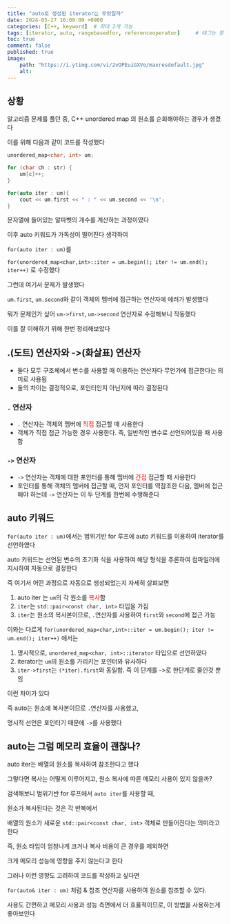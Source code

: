 ```yaml
---
title: "auto로 생성된 iterator는 무엇일까"
date: 2024-05-27 16:09:00 +0900
categories: [C++, keyword]  # 최대 2개 가능
tags: [iterator, auto, rangebasedfor, referenceoperator]     # 태그는 항상 소문자로 작성할 것
toc: true
comment: false
published: true
image:
    path: "https://i.ytimg.com/vi/2vOPEuiGXVo/maxresdefault.jpg"
    alt: 
---
```


## 상황

알고리즘 문제를 풀던 중, C++ unordered map 의 원소를 순회해야하는 경우가 생겼다

이를 위해 다음과 같이 코드를 작성했다

```c++
unordered_map<char, int> um;

for (char ch : str) {
	um[c]++;
}

for(auto iter : um){
	cout << um.first << " : " << um.second << '\n'; 
}
```
문자열에 들어있는 알파벳의 개수를 계산하는 과정이였다

이후 auto 키워드가 가독성이 떨어진다 생각하여 

`for(auto iter : um)`를

`for(unordered_map<char,int>::iter = um.begin(); iter != um.end(); iter++)` 로 수정했다

그런데 여기서 문제가 발생했다

`um.first`, `um.second`와 같이 객체의 멤버에 접근하는 연산자에 에러가 발생했다

뭐가 문제인가 싶어 `um->first`, `um->second` 연산자로 수정해보니 작동했다

이를 잘 이해하기 위해 한번 정리해보았다

## .(도트) 연산자와 ->(화살표) 연산자

- 둘다 모두 구조체에서 변수를 사용할 때 이용하는 연산자다 무언가에 접근한다는 의미로 사용됨
- 둘의 차이는 결정적으로, 포인터인지 아닌지에 따라 결정된다

### `.` 연산자
- `.` 연산자는 객체의 멤버에 <font color="red">직접</font> 접근할 때 사용한다
- 객체가 직접 접근 가능한 경우 사용한다. 즉, 일반적인 변수로 선언되어있을 때 사용함

### `->` 연산자

- `->` 연산자는 객체에 대한 포인터를 통해 멤버에 <font color="red">간접</font> 접근할 때 사용한다
- 포인터를 통해 객체의 멤버에 접근할 때, 먼저 포인터를 역참조한 다음, 멤버에 접근해야 하는데 `->` 연산자는 이 두 단계를 한번에 수행해준다 

## auto 키워드

`for(auto iter : um)`에서는 범위기반 for 루프에 auto 키워드를 이용하여 iterator를 선언하였다

auto 키워드는 선언된 변수의 초기화 식을 사용하여 해당 형식을 추론하여 컴파일러에 지시하여 자동으로 결정한다

즉 여기서 어떤 과정으로 자동으로 생성되었는지 자세히 살펴보면

1. auto iter 는 `um`의 각 원소를 <font color="red">복사</font>함
2. `iter`는 `std::pair<const char, int>` 타입을 가짐
3. `iter`는 원소의 복사본이므로, `.`연산자를 사용하여 `first`와 `second`에 접근 가능

이와는 다르게 `for(unordered_map<char,int>::iter = um.begin(); iter != um.end(); iter++)` 에서는

1. 명시적으로, `unordered_map<char, int>::iterator` 타입으로 선언하였다
2. iterator는 `um`의 원소를 가리키는 포인터와 유사하다
3. `iter->first`는 `(*iter).first`와 동일함. 즉 이 단계를 ->로 한단계로 줄인것 뿐임

이런 차이가 있다

즉 auto는 원소에 복사본이므로 `.`연산자를 사용했고, 

명시적 선언은 포인터기 때문에 `->`를 사용했다

## auto는 그럼 메모리 효율이 괜찮나?

auto iter는 배열의 원소를 복사하여 참조한다고 했다

그렇다면 복사는 어떻게 이루어지고, 원소 복사에 따른 메모리 사용이 있지 않을까?

검색해보니 범위기반 for 루프에서 `auto iter`를 사용할 때, 

원소가 복사된다는 것은 각 반복에서 

배열의 원소가 새로운 `std::pair<const char, int>` 객체로 만들어진다는 의미라고 한다

즉, 원소 타입이 엄청나게 크거나 복사 비용이 큰 경우를 제외하면 

크게 메모리 성능에 영항을 주지 않는다고 한다

그러나 이런 영향도 고려하여 코드를 작성하고 싶다면

`for(auto& iter : um)` 처럼 & 참조 연산자를 사용하여 원소를 참조할 수 있다.

사용도 간편하고 메모리 사용과 성능 측면에서 더 효율적이므로, 이 방법을 사용하는게 좋아보인다


